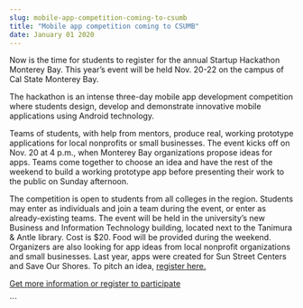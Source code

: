 ```yaml
---
slug: mobile-app-competition-coming-to-csumb
title: "Mobile app competition coming to CSUMB"
date: January 01 2020
---
```


 
<p>
  Now is the time for students to register for the annual Startup Hackathon
  Monterey Bay. This year’s event will be held Nov. 20-22 on the campus of Cal
  State Monterey Bay.
</p>
<p>
  The hackathon is an intense three&#45;day mobile app development competition
  where students design, develop and demonstrate innovative mobile applications
  using Android technology.
</p>
<p>
  Teams of students, with help from mentors, produce real, working prototype
  applications for local nonprofits or small businesses. The event kicks off on
  Nov. 20 at 4 p.m., when Monterey Bay organizations propose ideas for apps.
  Teams come together to choose an idea and have the rest of the weekend to
  build a working prototype app before presenting their work to the public on
  Sunday afternoon.
</p>
<p>
  The competition is open to students from all colleges in the region. Students
  may enter as individuals and join a team during the event, or enter as
  already&#45;existing teams. The event will be held in the university’s new
  Business and Information Technology building, located next to the Tanimura
  &amp; Antle library. Cost is $20. Food will be provided during the weekend.
  Organizers are also looking for app ideas from local nonprofit organizations
  and small businesses. Last year, apps were created for Sun Street Centers and
  Save Our Shores. To pitch an idea,
  <a
    href="https://www.eventbrite.com/e/calling&#45;for&#45;ideas&#45;for&#45;apps&#45;for&#45;startup&#45;hackathon&#45;monterey&#45;bay&#45;tickets&#45;19178572627"
    >register here.</a
  >
</p>
<p>
  <a href="https://csumb.edu/iied"
    >Get more information or register to participate</a
  >
</p>
```
